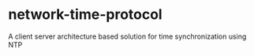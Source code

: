 # network-time-protocol
 A client server architecture based solution for time synchronization using NTP
